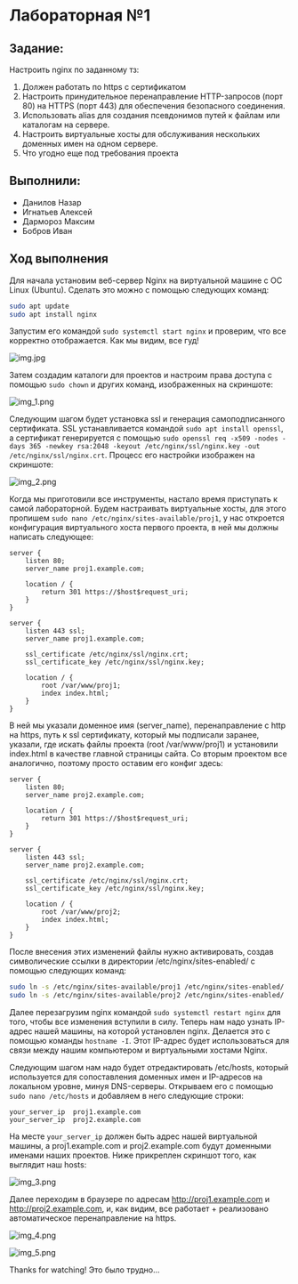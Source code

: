 # Лабораторная №1

## Задание:
Настроить nginx по заданному тз:
1) Должен работать по https c сертификатом
2) Настроить принудительное перенаправление HTTP-запросов (порт 80) на HTTPS (порт 443) для обеспечения безопасного соединения.
3) Использовать alias для создания псевдонимов путей к файлам или каталогам на сервере.
4) Настроить виртуальные хосты для обслуживания нескольких доменных имен на одном сервере.
5) Что угодно еще под требования проекта
  
## Выполнили:
* Данилов Назар
* Игнатьев Алексей
* Дармороз Максим
* Бобров Иван

## Ход выполнения

Для начала установим веб-сервер Nginx на виртуальной машине с ОС Linux (Ubuntu). Сделать это можно с помощью следующих команд:

```bash
sudo apt update
sudo apt install nginx
```

Запустим его командой ```sudo systemctl start nginx``` и проверим, что все корректно отображается. Как мы видим, все гуд!

![img.jpg](img.jpg)

Затем создадим каталоги для проектов и настроим права доступа с помощью ```sudo chown``` и других команд, изображенных на скриншоте:

![img_1.png](img_1.png)

Следующим шагом будет установка ssl и генерация самоподписанного сертификата. SSL устанавливается командой ```sudo apt install openssl```, 
а сертификат генерируется с помощью ```sudo openssl req -x509 -nodes -days 365 -newkey rsa:2048 -keyout /etc/nginx/ssl/nginx.key -out /etc/nginx/ssl/nginx.crt```.
Процесс его настройки изображен на скриншоте:

![img_2.png](img_2.png)

Когда мы приготовили все инструменты, настало время приступать к самой лабораторной. Будем настраивать виртуальные хосты,
для этого пропишем ```sudo nano /etc/nginx/sites-available/proj1```, у нас откроется конфигурация виртуального хоста первого проекта,
в ней мы должны написать следующее:

```nginx
server {
    listen 80;
    server_name proj1.example.com;

    location / {
        return 301 https://$host$request_uri;
    }
}

server {
    listen 443 ssl;
    server_name proj1.example.com;

    ssl_certificate /etc/nginx/ssl/nginx.crt;
    ssl_certificate_key /etc/nginx/ssl/nginx.key;

    location / {
        root /var/www/proj1;
        index index.html;
    }
}
```

В ней мы указали доменное имя (server_name), перенаправление с http на https, путь к ssl сертификату, который мы подписали
заранее, указали, где искать файлы проекта (root /var/www/proj1) и установили index.html в качестве главной страницы сайта.
Со вторым проектом все аналогично, поэтому просто оставим его конфиг здесь:

```nginx
server {
    listen 80;
    server_name proj2.example.com;

    location / {
        return 301 https://$host$request_uri;
    }
}

server {
    listen 443 ssl;
    server_name proj2.example.com;

    ssl_certificate /etc/nginx/ssl/nginx.crt;
    ssl_certificate_key /etc/nginx/ssl/nginx.key;

    location / {
        root /var/www/proj2;
        index index.html;
    }
}
```

После внесения этих изменений файлы нужно активировать, создав символические ссылки в директории /etc/nginx/sites-enabled/
с помощью следующих команд:

```bash
sudo ln -s /etc/nginx/sites-available/proj1 /etc/nginx/sites-enabled/
sudo ln -s /etc/nginx/sites-available/proj2 /etc/nginx/sites-enabled/
```

Далее перезагрузим nginx командой ```sudo systemctl restart nginx``` для того, чтобы все изменения вступили в силу. Теперь
нам надо узнать IP-адрес нашей машины, на которой установлен nginx. Делается это с помощью команды ```hostname -I```. Этот
IP-адрес будет использоваться для связи между нашим компьютером и виртуальными хостами Nginx.

Следующим шагом нам надо будет отредактировать /etc/hosts, который используется для сопоставления доменных имен и IP-адресов
на локальном уровне, минуя DNS-серверы. Открываем его с помощью ```sudo nano /etc/hosts``` и добавляем в него следующие строки:

```
your_server_ip  proj1.example.com
your_server_ip  proj2.example.com
```

На месте ```your_server_ip``` должен быть адрес нашей виртуальной машины, а proj1.example.com и proj2.example.com будут 
доменными именами наших проектов. Ниже прикреплен скриншот того, как выглядит наш hosts:

![img_3.png](img_3.png)

Далее переходим в браузере по адресам http://proj1.example.com и http://proj2.example.com, и, как видим, все работает +
реализовано автоматическое перенаправление на https.

![img_4.png](img_4.png)

![img_5.png](img_5.png)

Thanks for watching! Это было трудно...

